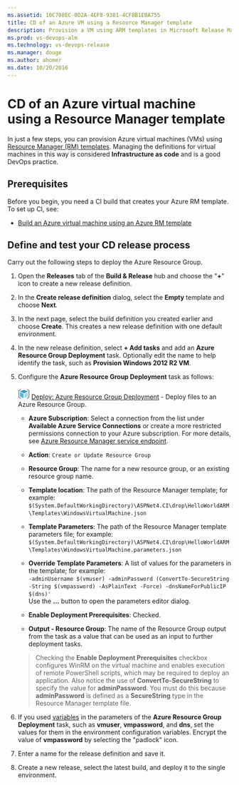 ```yaml
---
ms.assetid: 10C708EC-0D2A-4EF8-9381-4CF8B1EBA755
title: CD of an Azure VM using a Resource Manager template
description: Provision a VM using ARM templates in Microsoft Release Management in VSTS and TFS
ms.prod: vs-devops-alm
ms.technology: vs-devops-release
ms.manager: douge
ms.author: ahomer
ms.date: 10/20/2016
---
```


# CD of an Azure virtual machine using a Resource Manager template

In just a few steps, you can provision Azure virtual machines (VMs)
using [Resource Manager (RM) templates](https://azure.microsoft.com/documentation/articles/resource-group-template-deploy/).
Managing the definitions for virtual machines in this
way is considered **Infrastructure as code** and is
a good DevOps practice.

## Prerequisites

Before you begin, you need a CI build that creates your Azure RM template. To set up CI, see:

* [Build an Azure virtual machine using an Azure RM template](build-azure-vm-template.md)

## Define and test your CD release process

Carry out the following steps to deploy the Azure Resource Group.

1. Open the **Releases** tab of the **Build &amp; Release** hub and choose the
   "**+**" icon to create a new release definition.

1. In the **Create release definition** dialog, select the **Empty** template and choose **Next**.

1. In the next page, select the build definition you created 
   earlier and choose **Create**. This creates a new release definition 
   with one default environment.

1. In the new release definition, select **+ Add tasks** and add an **Azure Resource Group Deployment** task.
   Optionally edit the name to help identify the task, such as **Provision Windows 2012 R2 VM**.

1. Configure the **Azure Resource Group Deployment** task as follows:

   ![Azure Resource Group Deployment](../../../tasks/deploy/_img/azure-resource-group-deployment-icon.png) [Deploy: Azure Resource Group Deployment](https://github.com/Microsoft/vsts-tasks/tree/master/Tasks/AzureResourceGroupDeployment) - Deploy files to an Azure Resource Group.
   
   - **Azure Subscription**: Select a connection from the list under **Available Azure Service Connections** or create a more restricted permissions
     connection to your Azure subscription. For more details, see [Azure Resource Manager service endpoint](../../../concepts/library/service-endpoints.md#sep-azure-rm).
   
   - **Action**: `Create or Update Resource Group`
   
   - **Resource Group**: The name for a new resource group, or an existing resource group name.
   
   - **Template location**: The path of the Resource Manager template; for example:<br />`$(System.DefaultWorkingDirectory)\ASPNet4.CI\drop\HelloWorldARM\Templates\WindowsVirtualMachine.json`
   
   - **Template Parameters**: The path of the Resource Manager template parameters file; for example:<br />`$(System.DefaultWorkingDirectory)\ASPNet4.CI\drop\HelloWorldARM\Templates\WindowsVirtualMachine.parameters.json`
   
   - **Override Template Parameters**: A list of values for the parameters in the template; for example:<br />`-adminUsername $(vmuser) -adminPassword (ConvertTo-SecureString -String $(vmpassword) -AsPlainText -Force) -dnsNameForPublicIP $(dns)'`<br />Use the **...** button to open the parameters editor dialog.
   
   - **Enable Deployment Prerequisites**: Checked.
   
   - **Output - Resource Group**: The name of the Resource Group output from the task as a value that can be used as an input to further deployment tasks.<p />
   
   >Checking the **Enable Deployment Prerequisites** checkbox
   configures WinRM on the virtual machine and enables
   execution of remote PowerShell scripts, which may be
   required to deploy an application. Also notice the use of
   **ConvertTo-SecureString** to specify the value for **adminPassword**.
   You must do this because **adminPassword** is defined as a **SecureString**
   type in the Resource Manager template file.

1. If you used [variables](../../../concepts/definitions/release/variables.md)
   in the parameters of the **Azure Resource Group Deployment** task,
   such as **vmuser**, **vmpassword**, and **dns**, set the values for them in the
   environment configuration variables. Encrypt the value
   of **vmpassword** by selecting the "padlock" icon.

1. Enter a name for the release definition and save it.

1. Create a new release, select the latest build, and 
   deploy it to the single environment.
